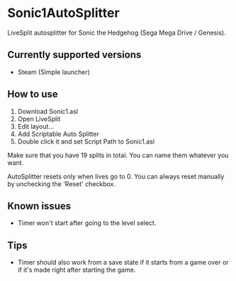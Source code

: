 # Sonic1AutoSplitter

LiveSplit autosplitter for Sonic the Hedgehog (Sega Mega Drive / Genesis).





## Currently supported versions
- Steam (Simple launcher)

## How to use

1. Download Sonic1.asl
2. Open LiveSplit
3. Edit layout...
4. Add Scriptable Auto Splitter
5. Double click it and set Script Path to Sonic1.asl

Make sure that you have 19 splits in total. You can name them whatever you want.

AutoSplitter resets only when lives go to 0. You can always reset manually by unchecking the 'Reset' checkbox.

## Known issues

- Timer won't start after going to the level select.

## Tips

- Timer should also work from a save state if it starts from a game over or if it's made right after starting the game.
